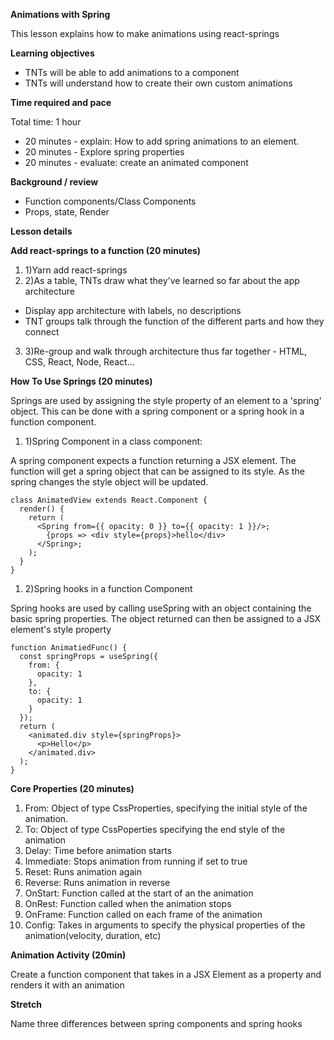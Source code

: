 **Animations with Spring**

This lesson explains how to make animations using react-springs

**Learning objectives**

- TNTs will be able to add animations to a component
- TNTs will understand how to create their own custom animations

**Time required and pace**

Total time: 1 hour

- 20 minutes - explain: How to add spring animations to an element.
- 20 minutes - Explore spring properties
- 20 minutes - evaluate: create an animated component

**Background / review**

- Function components/Class Components
- Props, state, Render

**Lesson details**

**Add react-springs to a function (20 minutes)**

1. 1)Yarn add react-springs
2. 2)As a table, TNTs draw what they&#39;ve learned so far about the app architecture
  - Display app architecture with labels, no descriptions
  - TNT groups talk through the function of the different parts and how they connect
3. 3)Re-group and walk through architecture thus far together - HTML, CSS, React, Node, React...

**How To Use Springs (20 minutes)**

Springs are used by assigning the style property of an element to a &#39;spring&#39; object. This can be done with a spring component or a spring hook in a function component.

1. 1)Spring Component in a class component:

A spring component expects a function returning a JSX element. The function will get a spring object that can be assigned to its style. As the spring changes the style object will be updated.

    class AnimatedView extends React.Component {
      render() {
        return (
          <Spring from={{ opacity: 0 }} to={{ opacity: 1 }}/>;
            {props => <div style={props}>hello</div>
          </Spring>;
        );
      }
    }

1. 2)Spring hooks in a function Component

Spring hooks are used by calling useSpring with an object containing the basic spring properties. The object returned can then be assigned to a JSX element&#39;s style property

    function AnimatiedFunc() {
      const springProps = useSpring({
        from: {
          opacity: 1
        },
        to: {
          opacity: 1
        }
      });
      return (
        <animated.div style={springProps}>
          <p>Hello</p>
        </animated.div>
      );
    }

**Core Properties (20 minutes)**

1. From: Object of type CssProperties, specifying the initial style of the animation.
2. To: Object of type CssPoperties specifying the end style of the animation
3. Delay: Time before animation starts
4. Immediate: Stops animation from running if set to true
5. Reset: Runs animation again
6. Reverse: Runs animation in reverse
7. OnStart: Function called at the start of an the animation
8. OnRest: Function called when the animation stops
9. OnFrame: Function called on each frame of the animation
10. Config: Takes in arguments to specify the physical properties of the animation(velocity, duration, etc)

**Animation Activity (20min)**

Create a function component that takes in a JSX Element as a property and renders it with an animation

**Stretch**

Name three differences between spring components and spring hooks
